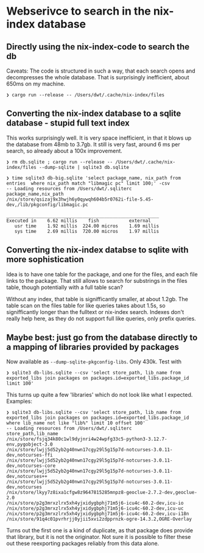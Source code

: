 # Webserivce to search in the nix-index database

## Directly using the nix-index-code to search the db

Caveats: The code is structured in such a way, that each search opens and decompresses the whole database. That is surprisingly inefficient, about 650ms on my machine.

```fish
❯ cargo run --release -- /Users/dwt/.cache/nix-index/files
```

## Converting the nix-index database to a sqlite database - stupid full text index

This works surprisingly well. It is very space inefficient, in that it blows up the database from 48mb to 3.7gb. It still is very fast, around 6 ms per search, so already about a 100x improvement.

```fish
❯ rm db.sqlite ; cargo run --release -- /Users/dwt/.cache/nix-index/files --dump-sqlite | sqlite3 db.sqlite

❯ time sqlite3 db-big.sqlite 'select package_name, nix_path from entries  where nix_path match "libmagic pc" limit 100;' -csv
-- Loading resources from /Users/dwt/.sqliterc
package_name,nix_path
/nix/store/qsizaj9x3hwjh6y0qywqh604b5r0762i-file-5.45-dev,/lib/pkgconfig/libmagic.pc

________________________________________________________
Executed in    6.62 millis    fish           external
   usr time    1.92 millis  224.00 micros    1.69 millis
   sys time    2.69 millis  720.00 micros    1.97 millis
```

## Converting the nix-index databse to sqlite with more sophistication

Idea is to have one table for the package, and one for the files, and each file links to the package. That still allows to search for substrings in the files table, though potentially with a full table scan?

Without any index, that table is signifficantly smaller, at about 1.2gb. The table scan on the files table for like queries takes about 1.5s, so signifficantly longer than the fulltext or nix-index search. Indexes don't really help here, as they do not support full like queries, only prefix queries.

## Maybe best: just go from the database directly to a mapping of libraries provided by packages

Now available as `--dump-sqlite-pkgconfig-libs`. Only 430k. Test with

```fish
❯ sqlite3 db-libs.sqlite --csv 'select store_path, lib_name from exported_libs join packages on packages.id=exported_libs.package_id limit 100'
```

This turns up quite a few 'libraries' which do not look like what I expected. Examples:

```fish
❯ sqlite3 db-libs.sqlite --csv 'select store_path, lib_name from exported_libs join packages on packages.id=exported_libs.package_id where lib_name not like "lib%" limit 10 offset 100'
-- Loading resources from /Users/dwt/.sqliterc
store_path,lib_name
/nix/store/fsjq34k80c1wl9dyjnri4w24wpfg33c5-python3-3.12.7-env,pygobject-3.0
/nix/store/lwjj5d52yb2g40nwn17cgy29l5g15p7d-notcurses-3.0.11-dev,notcurses-ffi
/nix/store/lwjj5d52yb2g40nwn17cgy29l5g15p7d-notcurses-3.0.11-dev,notcurses-core
/nix/store/lwjj5d52yb2g40nwn17cgy29l5g15p7d-notcurses-3.0.11-dev,notcurses++
/nix/store/lwjj5d52yb2g40nwn17cgy29l5g15p7d-notcurses-3.0.11-dev,notcurses
/nix/store/lkyy7z8ixa1cfgw8z9647815285mnpz8-geoclue-2.7.2-dev,geoclue-2.0
/nix/store/p2g3mrxzlrx5xh4yjxidygbphj71m5j6-icu4c-60.2-dev,icu-io
/nix/store/p2g3mrxzlrx5xh4yjxidygbphj71m5j6-icu4c-60.2-dev,icu-uc
/nix/store/p2g3mrxzlrx5xh4yjxidygbphj71m5j6-icu4c-60.2-dev,icu-i18n
/nix/store/91q4c01pvrhrjj0yjii5xvi2zdpprnzk-ogre-14.3.2,OGRE-Overlay
```
Turns out the first one is a kind of duplicate, as that package does provide that library, but it is not the originator. Not sure it is possible to filter these out these reexporting packages reliably from this data alone.
